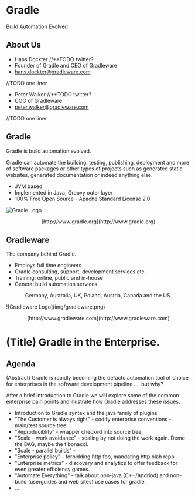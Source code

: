 # Gradle

Build Automation Evolved

## About Us

* Hans Dockter //**TODO twitter?
* Founder of Gradle and CEO of Gradleware
* hans.dockter@gradleware.com

//TODO one liner

* Peter Walker //**TODO twitter?
* COO of Gradleware
* peter.walker@gradleware.com

//TODO one liner 

## Gradle

Gradle is build automation evolved. 

Gradle can automate the building, testing, publishing, deployment and more of software packages or other types of projects such as generated static websites, generated documentation or indeed anything else.

* JVM based
* Implemented in Java, Groovy outer layer
* 100% Free Open Source - Apache Standard License 2.0

![Gradle Logo](img/gradle.png)
<p style="text-align: center">[http://www.gradle.org](http://www.gradle.org)</p>

## Gradleware

The company behind Gradle.

* Employs full time engineers
* Gradle consulting, support, development services etc.
* Training: online, public and in-house
* General build automation services

<p style="text-align: center">Germany, Australia, UK, Poland, Austria, Canada and the US.</p>
![Gradleware Logo](img/gradleware.png)
<p style="text-align: center">[http://www.gradleware.com](http://www.gradleware.com)</p>

# (Title) Gradle in the Enterprise.
## Agenda
(Abstract) Gradle is rapidly becoming the defacto automation tool of choice for enterprises in the software development pipeline .... but why?

After a brief introduction to Gradle we will explore some of the common enterprise pain points and illustrate how Gradle addresses these issues.

* Introduction to Gradle syntax and the java family of plugins 
* "The Customer is always right" - codify enterprise conventions - main/test source tree.
* "Reproduciblity" - wrapper checked into source tree.
* "Scale - work avoidance" - scaling by not doing the work again. Demo the DAG, maybe the fibonacci.
* "Scale - parallel builds" - 
* "Enterprise policy" - forbidding http foo, mandating http blah repo.
* "Enterprise metrics" - discovery and analytics to offer feedback for even greater efficiency games.
* "Automate Everything" - talk about non-java (C++/Andriod) and non-build (userguides and web sites) use cases for gradle. 
* ...
